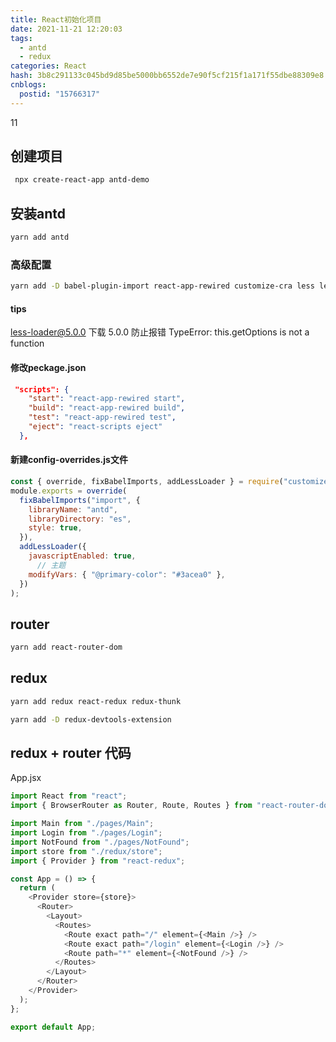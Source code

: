 ```yaml
---
title: React初始化项目
date: 2021-11-21 12:20:03
tags:
  - antd
  - redux
categories: React
hash: 3b8c291133c045bd9d85be5000bb6552de7e90f5cf215f1a171f55dbe88309e8
cnblogs:
  postid: "15766317"
---
```






11

## 创建项目

```bash
 npx create-react-app antd-demo
```

## 安装antd

```bash
yarn add antd
```

### 高级配置

```bash
yarn add -D babel-plugin-import react-app-rewired customize-cra less less-loader@5.0.0
```

#### tips

less-loader@5.0.0 下载 5.0.0 防止报错 TypeError: this.getOptions is not a function

#### 修改peckage.json

```json
 "scripts": {
    "start": "react-app-rewired start",
    "build": "react-app-rewired build",
    "test": "react-app-rewired test",
    "eject": "react-scripts eject"
  },
```



#### 新建config-overrides.js文件

```js
const { override, fixBabelImports, addLessLoader } = require("customize-cra");
module.exports = override(
  fixBabelImports("import", {
    libraryName: "antd",
    libraryDirectory: "es",
    style: true,
  }),
  addLessLoader({
    javascriptEnabled: true,
      // 主题
    modifyVars: { "@primary-color": "#3acea0" },
  })
);

```



## router

```bash
yarn add react-router-dom
```





## redux

```bash
yarn add redux react-redux redux-thunk
```

```bash
yarn add -D redux-devtools-extension
```

##  redux + router 代码

App.jsx 

```js
import React from "react";
import { BrowserRouter as Router, Route, Routes } from "react-router-dom";

import Main from "./pages/Main";
import Login from "./pages/Login";
import NotFound from "./pages/NotFound";
import store from "./redux/store";
import { Provider } from "react-redux";

const App = () => {
  return (
    <Provider store={store}>
      <Router>
        <Layout>
          <Routes>
            <Route exact path="/" element={<Main />} />
            <Route exact path="/login" element={<Login />} />
            <Route path="*" element={<NotFound />} />
          </Routes>
        </Layout>
      </Router>
    </Provider>
  );
};

export default App;
```




